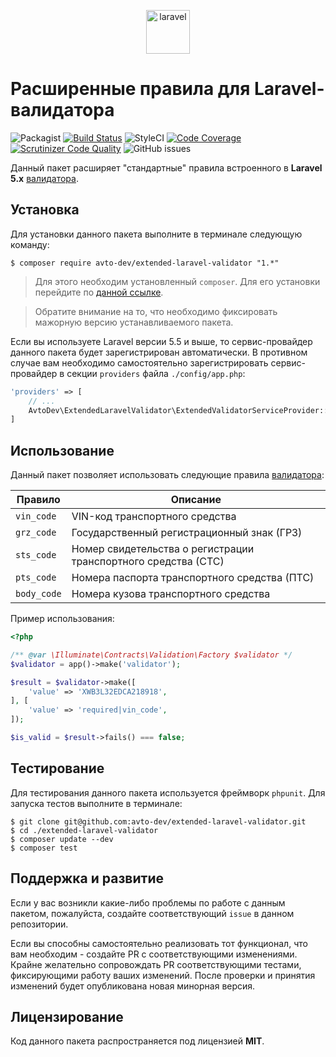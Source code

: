 
<p align="center">
  <img alt="laravel" src="https://habrastorage.org/webt/hr/6n/nm/hr6nnmgelolxqihsfb-qtp_ncci.png" width="70" height="70" />
</p>

# Расширенные правила для Laravel-валидатора

![Packagist](https://img.shields.io/packagist/v/avto-dev/extended-laravel-validator.svg?style=flat&maxAge=30)
[![Build Status](https://scrutinizer-ci.com/g/avto-dev/extended-laravel-validator/badges/build.png?b=master)](https://scrutinizer-ci.com/g/avto-dev/extended-laravel-validator/build-status/master)
![StyleCI](https://styleci.io/repos/108553281/shield?style=flat&maxAge=30)
[![Code Coverage](https://scrutinizer-ci.com/g/avto-dev/extended-laravel-validator/badges/coverage.png?b=master)](https://scrutinizer-ci.com/g/avto-dev/extended-laravel-validator/?branch=master)
[![Scrutinizer Code Quality](https://scrutinizer-ci.com/g/avto-dev/extended-laravel-validator/badges/quality-score.png?b=master)](https://scrutinizer-ci.com/g/avto-dev/extended-laravel-validator/?branch=master)
![GitHub issues](https://img.shields.io/github/issues/avto-dev/extended-laravel-validator.svg?style=flat&maxAge=30)

Данный пакет расширяет "стандартные" правила встроенного в **Laravel 5.x** [валидатора][laravel_validation].

## Установка

Для установки данного пакета выполните в терминале следующую команду:

```shell
$ composer require avto-dev/extended-laravel-validator "1.*"
```

> Для этого необходим установленный `composer`. Для его установки перейдите по [данной ссылке][getcomposer].

> Обратите внимание на то, что необходимо фиксировать мажорную версию устанавливаемого пакета.

Если вы используете Laravel версии 5.5 и выше, то сервис-провайдер данного пакета будет зарегистрирован автоматически. В противном случае вам необходимо самостоятельно зарегистрировать сервис-провайдер в секции `providers` файла `./config/app.php`:

```php
'providers' => [
    // ...
    AvtoDev\ExtendedLaravelValidator\ExtendedValidatorServiceProvider::class,
]
```

## Использование

Данный пакет позволяет использовать следующие правила [валидатора][laravel_validation]:

Правило | Описание
--- | ---
`vin_code` | VIN-код транспортного средства
`grz_code` | Государственный регистрационный знак (ГРЗ)
`sts_code` | Номер свидетельства о регистрации транспортного средства (СТС)
`pts_code` | Номера паспорта транспортного средства (ПТС)
`body_code` | Номера кузова транспортного средства

Пример использования:

```php
<?php

/** @var \Illuminate\Contracts\Validation\Factory $validator */
$validator = app()->make('validator');

$result = $validator->make([
    'value' => 'XWB3L32EDCA218918',
], [
    'value' => 'required|vin_code',
]);

$is_valid = $result->fails() === false;
```

## Тестирование

Для тестирования данного пакета используется фреймворк `phpunit`. Для запуска тестов выполните в терминале:

```shell
$ git clone git@github.com:avto-dev/extended-laravel-validator.git
$ cd ./extended-laravel-validator
$ composer update --dev
$ composer test
```

## Поддержка и развитие

Если у вас возникли какие-либо проблемы по работе с данным пакетом, пожалуйста, создайте соответствующий `issue` в данном репозитории.

Если вы способны самостоятельно реализовать тот функционал, что вам необходим - создайте PR с соответствующими изменениями. Крайне желательно сопровождать PR соответствующими тестами, фиксирующими работу ваших изменений. После проверки и принятия изменений будет опубликована новая минорная версия.

## Лицензирование

Код данного пакета распространяется под лицензией **MIT**.

[getcomposer]:https://getcomposer.org/download/
[laravel_validation]:https://laravel.com/docs/5.5/validation
